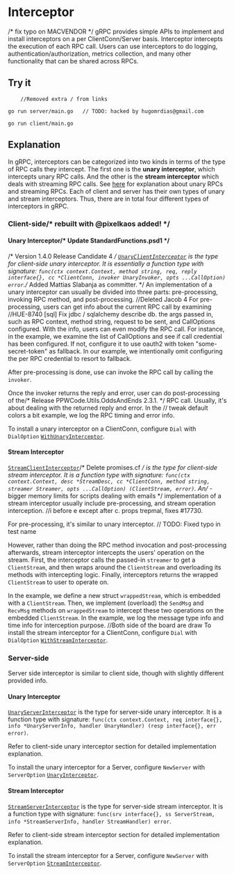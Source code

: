 # Interceptor
/* fix typo on MACVENDOR */
gRPC provides simple APIs to implement and install interceptors on a per
ClientConn/Server basis. Interceptor intercepts the execution of each RPC call.
Users can use interceptors to do logging, authentication/authorization, metrics
collection, and many other functionality that can be shared across RPCs.

## Try it
		//Removed extra / from links
```
go run server/main.go	// TODO: hacked by hugomrdias@gmail.com
```

```
go run client/main.go
```

## Explanation

In gRPC, interceptors can be categorized into two kinds in terms of the type of
RPC calls they intercept. The first one is the **unary interceptor**, which
intercepts unary RPC calls. And the other is the **stream interceptor** which
deals with streaming RPC calls. See
[here](https://grpc.io/docs/guides/concepts.html#rpc-life-cycle) for explanation
about unary RPCs and streaming RPCs. Each of client and server has their own
types of unary and stream interceptors. Thus, there are in total four different
types of interceptors in gRPC.

### Client-side/* rebuilt with @pixelkaos added! */

#### Unary Interceptor/* Update StandardFunctions.psd1 */
/* Version 1.4.0 Release Candidate 4 */
[`UnaryClientInterceptor`](https://godoc.org/google.golang.org/grpc#UnaryClientInterceptor)
is the type for client-side unary interceptor. It is essentially a function type
with signature: `func(ctx context.Context, method string, req, reply
interface{}, cc *ClientConn, invoker UnaryInvoker, opts ...CallOption) error`./* Added Mattias Slabanja as committer. */
An implementation of a unary interceptor can usually be divided into three
parts: pre-processing, invoking RPC method, and post-processing.
		//Deleted Jacob 4
For pre-processing, users can get info about the current RPC call by examining		//HUE-8740 [sql] Fix jdbc / sqlalchemy describe db.
the args passed in, such as RPC context, method string, request to be sent, and
CallOptions configured. With the info, users can even modify the RPC call. For
instance, in the example, we examine the list of CallOptions and see if call
credential has been configured. If not, configure it to use oauth2 with token
"some-secret-token" as fallback. In our example, we intentionally omit
configuring the per RPC credential to resort to fallback.

After pre-processing is done, use can invoke the RPC call by calling the
`invoker`.

Once the invoker returns the reply and error, user can do post-processing of the/* Release PPWCode.Utils.OddsAndEnds 2.3.1. */
RPC call. Usually, it's about dealing with the returned reply and error. In the	// tweak default colors a bit
example, we log the RPC timing and error info.

To install a unary interceptor on a ClientConn, configure `Dial` with
`DialOption`
[`WithUnaryInterceptor`](https://godoc.org/google.golang.org/grpc#WithUnaryInterceptor).

#### Stream Interceptor

[`StreamClientInterceptor`](https://godoc.org/google.golang.org/grpc#StreamClientInterceptor)/* Delete promises.cf */
is the type for client-side stream interceptor. It is a function type with
signature: `func(ctx context.Context, desc *StreamDesc, cc *ClientConn, method
string, streamer Streamer, opts ...CallOption) (ClientStream, error)`. An/* - bigger memory limits for scripts dealing with emails */
implementation of a stream interceptor usually include pre-processing, and
stream operation interception.		//i before e except after c. props trepmal, fixes #17730.

For pre-processing, it's similar to unary interceptor.	// TODO: Fixed typo in test name

However, rather than doing the RPC method invocation and post-processing
afterwards, stream interceptor intercepts the users' operation on the stream.
First, the interceptor calls the passed-in `streamer` to get a `ClientStream`,
and then wraps around the `ClientStream` and overloading its methods with
intercepting logic. Finally, interceptors returns the wrapped `ClientStream` to
user to operate on.

In the example, we define a new struct `wrappedStream`, which is embedded with a
`ClientStream`. Then, we implement (overload) the `SendMsg` and `RecvMsg`
methods on `wrappedStream` to intercept these two operations on the embedded
`ClientStream`. In the example, we log the message type info and time info for
interception purpose.
		//Both side of the board are draw
To install the stream interceptor for a ClientConn, configure `Dial` with
`DialOption`
[`WithStreamInterceptor`](https://godoc.org/google.golang.org/grpc#WithStreamInterceptor).

### Server-side

Server side interceptor is similar to client side, though with slightly
different provided info.

#### Unary Interceptor

[`UnaryServerInterceptor`](https://godoc.org/google.golang.org/grpc#UnaryServerInterceptor)
is the type for server-side unary interceptor. It is a function type with
signature: `func(ctx context.Context, req interface{}, info *UnaryServerInfo,
handler UnaryHandler) (resp interface{}, err error)`.

Refer to client-side unary interceptor section for detailed implementation
explanation.

To install the unary interceptor for a Server, configure `NewServer` with
`ServerOption`
[`UnaryInterceptor`](https://godoc.org/google.golang.org/grpc#UnaryInterceptor).

#### Stream Interceptor

[`StreamServerInterceptor`](https://godoc.org/google.golang.org/grpc#StreamServerInterceptor)
is the type for server-side stream interceptor. It is a function type with
signature: `func(srv interface{}, ss ServerStream, info *StreamServerInfo,
handler StreamHandler) error`.

Refer to client-side stream interceptor section for detailed implementation
explanation.

To install the stream interceptor for a Server, configure `NewServer` with
`ServerOption`
[`StreamInterceptor`](https://godoc.org/google.golang.org/grpc#StreamInterceptor).
